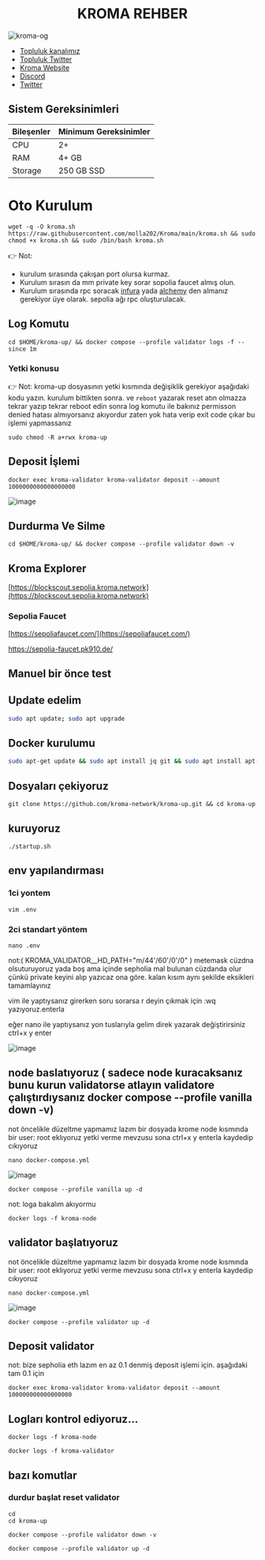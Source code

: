 
<div align="center">
  <h1>KROMA REHBER </h1>
</div>

![kroma-og](https://github.com/molla202/Kroma/assets/91562185/61044d01-0239-400c-b0f8-4a7f78679f43)


 * [Topluluk kanalımız](https://t.me/corenodechat)<br>
 * [Topluluk Twitter](https://twitter.com/corenodeHQ)<br>
 * [Kroma Website](https://kroma.network/)<br>
 * [Discord](https://discord.gg/qvVNbgmK)<br>
 * [Twitter](https://twitter.com/kroma_network)<br>


## Sistem Gereksinimleri
| Bileşenler | Minimum Gereksinimler | 
| ------------ | ------------ |
| CPU |	2+ |
| RAM	| 4+ GB |
| Storage	| 250 GB SSD |
# Oto Kurulum
```
wget -q -O kroma.sh https://raw.githubusercontent.com/molla202/Kroma/main/kroma.sh && sudo chmod +x kroma.sh && sudo /bin/bash kroma.sh
```

👉 Not:
* kurulum sırasında çakışan port olursa kurmaz. 
* Kurulum sırasın da mm private key sorar sopolia faucet almış olun. 
* Kurulum sırasında rpc soracak [infura](https://www.infura.io/) yada [alchemy](https://dashboard.alchemy.com/) den almanız gerekiyor üye olarak. sepolia ağı rpc oluşturulacak.
## Log Komutu
```
cd $HOME/kroma-up/ && docker compose --profile validator logs -f --since 1m
```
### Yetki konusu
👉 Not: kroma-up dosyasının yetki kısmında değişiklik gerekiyor aşağıdaki kodu yazın. kurulum bittikten sonra. ve `reboot` yazarak reset atın olmazza tekrar yazıp tekrar reboot edin sonra log komutu ile bakınız permisson denied hatası almıyorsanız akıyordur zaten yok hata verip exit code çıkar bu işlemi yapmassanız
```
sudo chmod -R a+rwx kroma-up
```       
## Deposit İşlemi
```
docker exec kroma-validator kroma-validator deposit --amount 1000000000000000000
```
![image](https://github.com/Core-Node-Team/Testnet-TR/assets/91562185/5b74a753-32fd-4334-8173-4653514f5416)

## Durdurma Ve Silme
```
cd $HOME/kroma-up/ && docker compose --profile validator down -v
```


## Kroma Explorer

[https://blockscout.sepolia.kroma.network](https://blockscout.sepolia.kroma.network)

### Sepolia Faucet

[https://sepoliafaucet.com/](https://sepoliafaucet.com/)

https://sepolia-faucet.pk910.de/

## Manuel bir önce test
## Update edelim
```bash
sudo apt update; sudo apt upgrade 
```
## Docker kurulumu
```bash
sudo apt-get update && sudo apt install jq git && sudo apt install apt-transport-https ca-certificates curl software-properties-common -y && curl -fsSL https://download.docker.com/linux/ubuntu/gpg | sudo apt-key add - && sudo add-apt-repository "deb [arch=amd64] https://download.docker.com/linux/ubuntu focal stable" && sudo apt-get install docker-ce docker-ce-cli containerd.io docker-compose-plugin && sudo apt-get install docker-compose-plugin 
```
## Dosyaları çekiyoruz
```
git clone https://github.com/kroma-network/kroma-up.git && cd kroma-up
```
## kuruyoruz
```
./startup.sh
```
## env yapılandırması
### 1ci yontem 
```
vim .env
```
### 2ci standart yöntem
```
nano .env
```
not:( KROMA_VALIDATOR__HD_PATH="m/44'/60'/0'/0" ) metemask cüzdna olsuturuyoruz yada boş ama içinde sepholia mal bulunan cüzdanda olur çünkü private keyini alıp yazıcaz ona göre. kalan kısım aynı şekilde eksikleri tamamlayınız

vim ile yaptıysanız    girerken soru sorarsa r deyin  çıkmak için    :wq yazıyoruz.enterla

eğer nano ile yaptıysanız yon tuslarıyla gelim direk yazarak değiştirirsiniz ctrl+x y enter

![image](https://github.com/molla202/Kroma/assets/91562185/ad4dff0b-de1f-4023-af3c-038f77e09af6)

## node baslatıyoruz ( sadece node kuracaksanız bunu kurun validatorse atlayın validatore çalıştırdıysanız docker compose --profile vanilla down -v)
not öncelikle düzeltme yapmamız lazım bir dosyada  krome node kısmında bir user: root eklıyoruz yetki verme mevzusu sona ctrl+x y enterla kaydedip cıkıyoruz
```
nano docker-compose.yml
```

![image](https://github.com/molla202/Kroma/assets/91562185/f3d8e2a1-e7e4-493f-b119-08e07abc71b6)

```
docker compose --profile vanilla up -d
```
not: loga bakalım akıyormu
```
docker logs -f kroma-node
```


## validator başlatıyoruz
not öncelikle düzeltme yapmamız lazım bir dosyada  krome node kısmında bir user: root eklıyoruz yetki verme mevzusu sona ctrl+x y enterla kaydedip cıkıyoruz
```
nano docker-compose.yml
```

![image](https://github.com/molla202/Kroma/assets/91562185/f3d8e2a1-e7e4-493f-b119-08e07abc71b6)
```
docker compose --profile validator up -d
```

## Deposit validator
not: bize sepholia eth lazım en az 0.1 denmiş deposit işlemi için. aşağıdaki tam 0.1 için

```
docker exec kroma-validator kroma-validator deposit --amount 100000000000000000
```
## Logları kontrol ediyoruz...
```
docker logs -f kroma-node
```

```
docker logs -f kroma-validator
```

## bazı komutlar

### durdur başlat reset validator
```
cd
cd kroma-up
```
```
docker compose --profile validator down -v
```
```
docker compose --profile validator up -d
```

